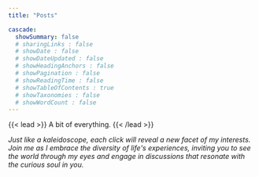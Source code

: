 ```yaml
---
title: "Posts"

cascade:
  showSummary: false
  # sharingLinks : false
  # showDate : false
  # showDateUpdated : false
  # showHeadingAnchors : false
  # showPagination : false
  # showReadingTime : false
  # showTableOfContents : true
  # showTaxonomies : false
  # showWordCount : false
---
```


{{< lead >}}
A bit of everything.
{{< /lead >}}

*Just like a kaleidoscope, each click will reveal a new facet of my interests. Join me as I embrace the diversity of life's experiences, inviting you to see the world through my eyes and engage in discussions that resonate with the curious soul in you.*
